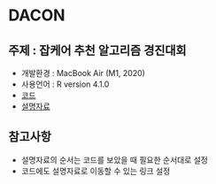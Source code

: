 # DACON
주제 : 잡케어 추천 알고리즘 경진대회
-------------
* 개발환경 : MacBook Air (M1, 2020)
* 사용언어 : R version 4.1.0
* [코드]()
* [설명자료](https://github.com/kuma987/DACON-Jobcare/blob/main/%EC%84%A4%EB%AA%85%EC%9E%90%EB%A3%8C.md)

참고사항
-------------
* 설명자료의 순서는 코드를 보았을 때 필요한 순서대로 설정
* 코드에도 설명자료로 이동할 수 있는 링크 설정
